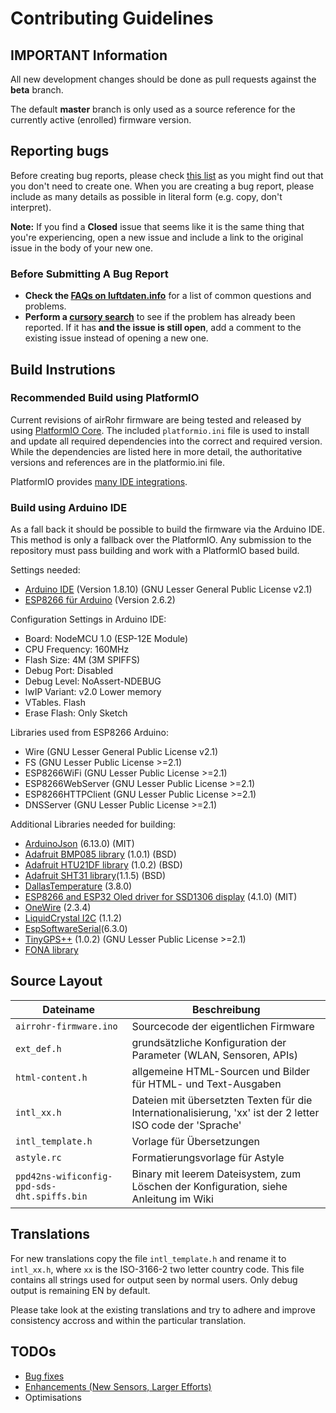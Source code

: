 # Contributing Guidelines


## IMPORTANT Information

All new development changes should be done as pull requests against the **beta** branch.

The default **master** branch is only used as a source reference for the
currently active (enrolled) firmware version.


## Reporting bugs

Before creating bug reports, please check [this list](#before-submitting-a-bug-report) as you might find out that you don't need to create one. When you are creating a bug report, please include as many details as possible in literal form (e.g. copy, don't interpret).

**Note:** If you find a **Closed** issue that seems like it is the same thing that you're experiencing, open a new issue and include a link to the original issue in the body of your new one.


### Before Submitting A Bug Report

* **Check the [FAQs on luftdaten.info](https://luftdaten.info/faq/)** for a list of common questions and problems.
* **Perform a [cursory search](https://github.com/search?utf8=%E2%9C%93&q=+is%3Aissue+user%3Aopendata-stuttgart+repo%3Asensors-software&type=)** to see if the problem has already been reported. If it has **and the issue is still open**, add a comment to the existing issue instead of opening a new one.


## Build Instrutions

### Recommended Build using PlatformIO

Current revisions of airRohr firmware are being tested and released by using
[PlatformIO Core](https://platformio.org/install/cli). The included `platformio.ini`
file is used to install and update all required dependencies into the correct
and required version. While the dependencies are listed here in more detail, the
authoritative versions and references are in the platformio.ini file.

PlatformIO provides [many IDE integrations](https://platformio.org/install/integration). 


### Build using Arduino IDE

As a fall back it should be possible to build the firmware via the Arduino IDE. This
method is only a fallback over the PlatformIO. Any submission to the repository
must pass building and work with a PlatformIO based build.

Settings needed:
* [Arduino IDE](https://www.arduino.cc/en/Main/Software)  (Version 1.8.10) (GNU Lesser General Public License v2.1)
* [ESP8266 für Arduino](http://arduino.esp8266.com/stable/package_esp8266com_index.json) (Version 2.6.2)

Configuration Settings in Arduino IDE:
* Board: NodeMCU 1.0 (ESP-12E Module)
* CPU Frequency: 160MHz
* Flash Size: 4M (3M SPIFFS)
* Debug Port: Disabled
* Debug Level: NoAssert-NDEBUG
* lwIP Variant: v2.0 Lower memory
* VTables. Flash
* Erase Flash: Only Sketch

Libraries used from ESP8266 Arduino:
* Wire (GNU Lesser General Public License v2.1)
* FS (GNU Lesser Public License >=2.1)
* ESP8266WiFi (GNU Lesser Public License >=2.1)
* ESP8266WebServer (GNU Lesser Public License >=2.1)
* ESP8266HTTPClient (GNU Lesser Public License >=2.1)
* DNSServer (GNU Lesser Public License >=2.1)

Additional Libraries needed for building:
* [ArduinoJson](https://github.com/bblanchon/ArduinoJson) (6.13.0) (MIT)
* [Adafruit BMP085 library](https://github.com/adafruit/Adafruit-BMP085-Library) (1.0.1) (BSD)
* [Adafruit HTU21DF library](https://github.com/adafruit/Adafruit_HTU21DF_Library) (1.0.2) (BSD)
* [Adafruit SHT31 library](https://github.com/adafruit/Adafruit_SHT31)(1.1.5) (BSD)
* [DallasTemperature](https://github.com/milesburton/Arduino-Temperature-Control-Library) (3.8.0)
* [ESP8266 and ESP32 Oled driver for SSD1306 display](https://github.com/squix78/esp8266-oled-ssd1306) (4.1.0) (MIT)
* [OneWire](www.pjrc.com/teensy/td_libs_OneWire.html) (2.3.4)
* [LiquidCrystal I2C](https://github.com/marcoschwartz/LiquidCrystal_I2C) (1.1.2)
* [EspSoftwareSerial](https://github.com/plerup/espsoftwareserial)(6.3.0)
* [TinyGPS++](http://arduiniana.org/libraries/tinygpsplus/) (1.0.2) (GNU Lesser Public License >=2.1)
* [FONA library](https://github.com/CodeForAfrica/sensors.AFRICA-Adafruit_FONA)


## Source Layout

| Dateiname                                 | Beschreibung                                                                                               |
| ----------------------------------------- | ---------------------------------------------------------------------------------------------------------- |
| `airrohr-firmware.ino`                      | Sourcecode der eigentlichen Firmware                                                                       |
| `ext_def.h`                                 | grundsätzliche Konfiguration der Parameter (WLAN, Sensoren, APIs)                                          |
| `html-content.h`                            | allgemeine HTML-Sourcen und Bilder für HTML- und Text-Ausgaben                                             |
| `intl_xx.h`                                 | Dateien mit übersetzten Texten für die Internationalisierung, 'xx' ist der 2 letter ISO code der 'Sprache' |
| `intl_template.h`                           | Vorlage für Übersetzungen                                                                                  |
| `astyle.rc`                                 | Formatierungsvorlage für Astyle                                                                            |
| `ppd42ns-wificonfig-ppd-sds-dht.spiffs.bin` | Binary mit leerem Dateisystem, zum Löschen der Konfiguration, siehe Anleitung im Wiki                      |


## Translations

For new translations copy the file `intl_template.h` and rename it to `intl_xx.h`, where `xx` is the ISO-3166-2 two letter country code. This file contains all strings used for
output seen by normal users. Only debug output is remaining EN by default.

Please take look at the existing translations and try to adhere and improve
consistency accross and within the particular translation.


## TODOs

* [Bug fixes](https://github.com/opendata-stuttgart/sensors-software/issues?q=is%3Aopen+label%3Abug+sort%3Aupdated-desc)
* [Enhancements (New Sensors, Larger Efforts)](https://github.com/opendata-stuttgart/sensors-software/issues?q=is%3Aopen+label%3Aenhancement+sort%3Aupdated-desc)
* Optimisations
